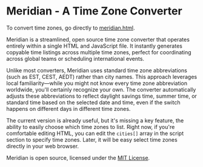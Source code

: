# Meridian - A Time Zone Converter

To convert time zones, go directly to [meridian.html](/meridian.html).

Meridian is a streamlined, open source time zone converter that operates entirely within a single HTML and JavaScript file. It instantly generates copyable time listings across multiple time zones, perfect for coordinating across global teams or scheduling international events.

Unlike most converters, Meridian uses standard time zone abbreviations (such as EST, CEST, AEDT) rather than city names. This approach leverages local familiarity—while you might not know every time zone abbreviation worldwide, you'll certainly recognize your own. The converter automatically adjusts these abbreviations to reflect daylight savings time, summer time, or standard time based on the selected date and time, even if the switch happens on different days in different time zones.

The current version is already useful, but it's missing a key feature, the ability to easily choose which time zones to list. Right now, if you're comfortable editing HTML, you can edit the `cities[]` array in the script section to specify time zones. Later, it will be easy select time zones directly in your web browser.

Meridian is open source, licensed under the [MIT License](https://opensource.org/licenses/MIT).
